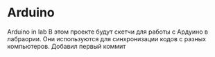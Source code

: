# Arduino
Arduino in lab
В этом проекте будут скетчи для работы с Ардуино в лабраории. Они используются для синхронизации кодов с разных компьютеров.
Добавил первый коммит
